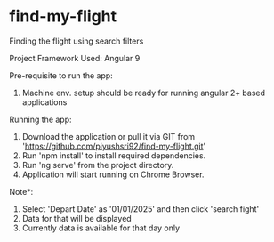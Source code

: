 # find-my-flight
Finding the flight using search filters


Project Framework Used: Angular 9

Pre-requisite to run the app:
1. Machine env. setup should be ready for running angular 2+ based applications

Running the app:
1. Download the application or pull it via GIT from 'https://github.com/piyushsri92/find-my-flight.git'
2. Run 'npm install' to install required dependencies.
3. Run 'ng serve' from the project directory.
4. Application will start running on Chrome Browser.

Note*:
1. Select 'Depart Date' as '01/01/2025' and then click 'search fight'
2. Data for that will be displayed 
3. Currently data is available for that day only

